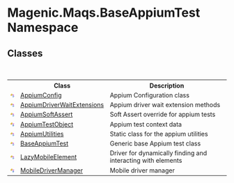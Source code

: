 # Magenic.Maqs.BaseAppiumTest Namespace

## Classes
&nbsp;<table><tr><th></th><th>Class</th><th>Description</th></tr><tr><td>![Public class](media/pubclass.gif "Public class")</td><td><a href="#/MAQS_5/Appium_AUTOGENERATED/AppiumConfig_Class">AppiumConfig</a></td><td>
Appium Configuration class</td></tr><tr><td>![Public class](media/pubclass.gif "Public class")</td><td><a href="#/MAQS_5/Appium_AUTOGENERATED/AppiumDriverWaitExtensions_Class">AppiumDriverWaitExtensions</a></td><td>
Appium driver wait extension methods</td></tr><tr><td>![Public class](media/pubclass.gif "Public class")</td><td><a href="#/MAQS_5/Appium_AUTOGENERATED/AppiumSoftAssert_Class">AppiumSoftAssert</a></td><td>
Soft Assert override for appium tests</td></tr><tr><td>![Public class](media/pubclass.gif "Public class")</td><td><a href="#/MAQS_5/Appium_AUTOGENERATED/AppiumTestObject_Class">AppiumTestObject</a></td><td>
Appium test context data</td></tr><tr><td>![Public class](media/pubclass.gif "Public class")</td><td><a href="#/MAQS_5/Appium_AUTOGENERATED/AppiumUtilities_Class">AppiumUtilities</a></td><td>
Static class for the appium utilities</td></tr><tr><td>![Public class](media/pubclass.gif "Public class")</td><td><a href="#/MAQS_5/Appium_AUTOGENERATED/BaseAppiumTest_Class">BaseAppiumTest</a></td><td>
Generic base Appium test class</td></tr><tr><td>![Public class](media/pubclass.gif "Public class")</td><td><a href="#/MAQS_5/Appium_AUTOGENERATED/LazyMobileElement_Class">LazyMobileElement</a></td><td>
Driver for dynamically finding and interacting with elements</td></tr><tr><td>![Public class](media/pubclass.gif "Public class")</td><td><a href="#/MAQS_5/Appium_AUTOGENERATED/MobileDriverManager_Class">MobileDriverManager</a></td><td>
Mobile driver manager</td></tr></table>&nbsp;